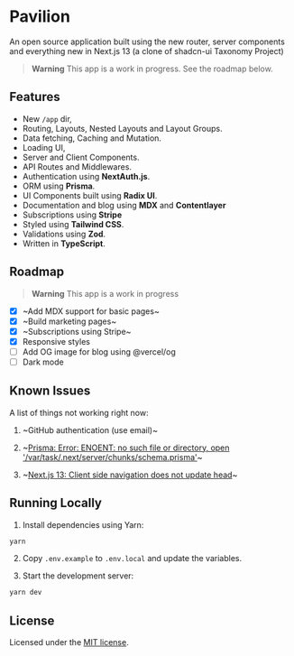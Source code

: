 # Pavilion

An open source application built using the new router, server components and everything new in Next.js 13 (a clone of shadcn-ui Taxonomy Project)

> **Warning**
> This app is a work in progress. 
> See the roadmap below.


## Features

- New `/app` dir,
- Routing, Layouts, Nested Layouts and Layout Groups.
- Data fetching, Caching and Mutation.
- Loading UI,
- Server and Client Components.
- API Routes and Middlewares.
- Authentication using **NextAuth.js**.
- ORM using **Prisma**.
- UI Components built using **Radix UI**.
- Documentation and blog using **MDX** and **Contentlayer**
- Subscriptions using **Stripe**
- Styled using **Tailwind CSS**.
- Validations using **Zod**.
- Written in **TypeScript**.


## Roadmap

> **Warning**
> This app is a work in progress

- [x] ~Add MDX support for basic pages~
- [x] ~Build marketing pages~
- [x] ~Subscriptions using Stripe~
- [x] Responsive styles
- [ ] Add OG image for blog using @vercel/og
- [ ] Dark mode

## Known Issues

A list of things not working right now:
1. ~GitHub authentication (use email)~

2. ~[Prisma: Error: ENOENT: no such file or directory, open '/var/task/.next/server/chunks/schema.prisma'](https://github.com/prisma/prisma/issues/16117)~
3. ~[Next.js 13: Client side navigation does not update head](https://github.com/vercel/next.js/issues/42414)~


## Running Locally

1. Install dependencies using Yarn:

```sh
yarn
```

2. Copy `.env.example` to `.env.local` and update the variables.

3. Start the development server:

```sh
yarn dev
```

## License

Licensed under the [MIT license](https://github.com/reflexjs/reflex/blob/master/LICENSE).